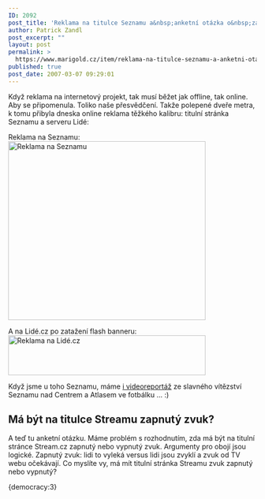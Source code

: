 ```yaml
---
ID: 2092
post_title: 'Reklama na titulce Seznamu a&nbsp;anketní otázka o&nbsp;zapnutý zvuk na homepage'
author: Patrick Zandl
post_excerpt: ""
layout: post
permalink: >
  https://www.marigold.cz/item/reklama-na-titulce-seznamu-a-anketni-otazka-o-zapnuty-zvuk-na-homepage
published: true
post_date: 2007-03-07 09:29:01
---
```

Když reklama na internetový projekt, tak musí běžet jak offline, tak online. Aby se připomenula. Toliko naše přesvědčení. Takže polepené dveře metra, k tomu přibyla dneska online reklama těžkého kalibru: titulní stránka Seznamu a serveru Lidé:

Reklama na Seznamu:<br/>
<a href="http://www.marigold.cz/wp-content/stream-reklamaseznam.png"><img src="http://www.marigold.cz/wp-content/_stream-reklamaseznam.png" width="400" height="363" alt="Reklama na Seznamu" title="Reklama na Seznamu"  /></a>

A na Lidé.cz po zatažení flash banneru:<br/>
<a href="http://www.marigold.cz/wp-content/stream-reklamalide.png"><img src="http://www.marigold.cz/wp-content/_stream-reklamalide.png" width="400" height="81" alt="Reklama na Lidé.cz" title="Reklama na Lidé.cz"  /></a>

Když jsme u toho Seznamu, máme <a href="http://www.stream.cz/clanek/463-fotbalek-ceskych-vyhledavacu">i videoreportáž</a> ze slavného vítězství Seznamu nad Centrem a Atlasem ve fotbálku ... :) 

<h2>Má být na titulce Streamu zapnutý zvuk?</h2>

A teď tu anketní otázku. Máme problém s rozhodnutím, zda má být na titulní stránce Stream.cz zapnutý nebo vypnutý zvuk. Argumenty pro obojí jsou logické. Zapnutý zvuk: lidi to vyleká versus lidi jsou zvyklí a zvuk od TV webu očekávají. Co myslíte vy, má mít titulní stránka Streamu zvuk zapnutý nebo vypnutý? 


<div>{democracy:3}</div>